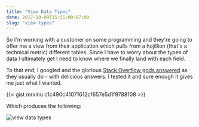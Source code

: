 ```yaml
---
title: "View Data Types"
date: 2017-10-09T15:55:00-07:00
slug: "view-types"
---
```


So I'm working with a customer on some programming and they're going to offer
me a view from their application which pulls from a hojillion (that's a
technical metric) different tables. Since I have to worry about the types of
data I ultimately get I need to know where we finally land with each field.

To that end, I googled and the glorious
[Stack Overflow gods answered](https://stackoverflow.com/questions/7254380/how-to-find-the-derived-column-types-of-a-view-in-sql-server-2005)
as they usually do - with delicious answers. I tested it and sure enough it
gives me just what I wanted.

{{< gist mrxinu c1c490c41071612cf657e5d1f9788108 >}}

Which produces the following:

![view data types](/img/view-data-types.png)
